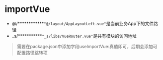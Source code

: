 
# importVue 

- @/************`"@/layout/AppLayoutLeft.vue"`是当前业务App下的文件路径
- _s/***********`"_s/libs/VueRouter.vue"`是共有模块的访问地址

> 需要在package.json中添加字段useImportVue:真值即可，后期会添加可配置路径跳转项